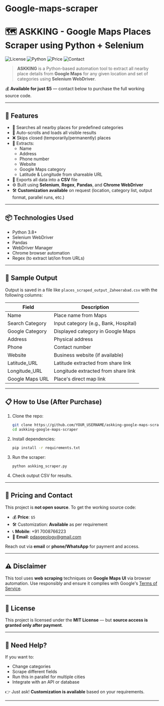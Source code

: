 # Google-maps-scraper
# 🗺️ ASKKING - Google Maps Places Scraper using Python + Selenium

![License](https://img.shields.io/badge/license-MIT-blue.svg)
![Python](https://img.shields.io/badge/python-3.8%2B-blue.svg)
![Price](https://img.shields.io/badge/Price-$5-orange)
![Contact](https://img.shields.io/badge/Contact-pdasgeology@gmail.com-yellow)

> **ASKKING** is a Python-based automation tool to extract all nearby place details from **Google Maps** for any given location and set of categories using **Selenium WebDriver**.

💰 **Available for just $5** — contact below to purchase the full working source code.

---

## 🚀 Features

- 🔎 Searches all nearby places for predefined categories
- 🔄 Auto-scrolls and loads all visible results
- ❌ Skips closed (temporarily/permanently) places
- 📍 Extracts:
  - Name
  - Address
  - Phone number
  - Website
  - Google Maps category
  - Latitude & Longitude from shareable URL
- 📄 Exports all data into a **CSV** file
- ⚙️ Built using **Selenium**, **Regex**, **Pandas**, and **Chrome WebDriver**
- 🛠️ **Customization available** on request (location, category list, output format, parallel runs, etc.)

---

## 📦 Technologies Used

- Python 3.8+
- Selenium WebDriver
- Pandas
- WebDriver Manager
- Chrome browser automation
- Regex (to extract lat/lon from URLs)

---

## 🧪 Sample Output

Output is saved in a file like `places_scraped_output_Zaheerabad.csv` with the following columns:

| Field              | Description                            |
|-------------------|----------------------------------------|
| Name              | Place name from Maps                   |
| Search Category   | Input category (e.g., Bank, Hospital)  |
| Google Category   | Displayed category in Google Maps      |
| Address           | Physical address                       |
| Phone             | Contact number                         |
| Website           | Business website (if available)        |
| Latitude_URL      | Latitude extracted from share link     |
| Longitude_URL     | Longitude extracted from share link    |
| Google Maps URL   | Place's direct map link                |

---

## 📋 How to Use (After Purchase)

1. Clone the repo:
    ```bash
    git clone https://github.com/YOUR_USERNAME/askking-google-maps-scraper.git
    cd askking-google-maps-scraper
    ```

2. Install dependencies:
    ```bash
    pip install -r requirements.txt
    ```

3. Run the scraper:
    ```bash
    python askking_scraper.py
    ```

4. Check output CSV for results.

---

## 💬 Pricing and Contact

This project is **not open source**. To get the working source code:

- 💰 **Price**: `$5`
- 🛠️ Customization: **Available** as per requirement
- 📞 **Mobile**: +91 7008766223
- 📧 **Email**: [pdasgeology@gmail.com](mailto:pdasgeology@gmail.com)

Reach out via **email** or **phone/WhatsApp** for payment and access.

---

## ⚠️ Disclaimer

This tool uses **web scraping** techniques on **Google Maps UI** via browser automation. Use responsibly and ensure it complies with Google's [Terms of Service](https://policies.google.com/terms).

---

## 📄 License

This project is licensed under the **MIT License** — but **source access is granted only after payment**.

---

## 🙋 Need Help?

If you want to:
- Change categories
- Scrape different fields
- Run this in parallel for multiple cities
- Integrate with an API or database

👉 Just ask! **Customization is available** based on your requirements.

---

